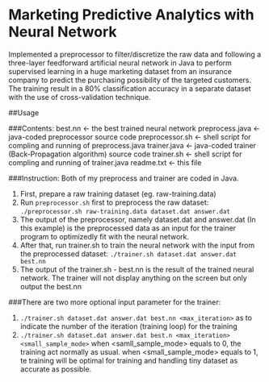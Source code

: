 Marketing Predictive Analytics with Neural Network
==========================================

Implemented a preprocessor to filter/discretize the raw data and following a three-layer feedforward artificial neural network in Java to perform supervised learning in a huge marketing dataset from an insurance company to predict the purchasing possibility of the targeted customers. The training result in a 80% classification accuracy in a separate dataset with the use of cross-validation technique. 

##Usage

###Contents:
best.nn <- the best trained neural network
preprocess.java <- java-coded preprocessor source code
preprocessor.sh <- shell script for compling and running of preprocess.java
trainer.java <- java-coded trainer (Back-Propagation algorithm) source code
trainer.sh <- shell script for compling and running of trainer.java
readme.txt <- this file

###Instruction:
Both of my preprocess and trainer are coded in Java.
1) First, prepare a raw training dataset (eg. raw-training.data)
2) Run `preprocessor.sh` first to preprocess the raw dataset:
      `./preprocessor.sh raw-training.data dataset.dat answer.dat`
3) The output of the preprocessor, namely dataset.dat and answer.dat (In this example) is
the preprocessed data as an input for the trainer program to optimizedly fit with the neural network.
4) After that, run trainer.sh to train the neural network with the input from the preprocessed dataset:
      `./trainer.sh dataset.dat answer.dat best.nn`
5) The output of the trainer.sh - best.nn is the result of the trained neural network.
The trainer will not display anything on the screen but only output the best.nn

###There are two more optional input parameter for the trainer:
1) `./trainer.sh dataset.dat answer.dat best.nn <max_iteration>`
    as to indicate the number of the iteration (training loop) for the training
2) `./trainer.sh dataset.dat answer.dat best.n <max_iteration> <small_sample_mode>`
    when <samll_sample_mode> equals to 0, the training act normally as usual.
    when <small_sample_mode> equals to 1, te training will be optimal for training and handling tiny dataset
    as accurate as possible.  
